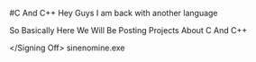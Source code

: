 #C And C++
Hey Guys I am back with another language

So Basically Here We Will Be Posting Projects About C And C++

</Signing Off>
sinenomine.exe
